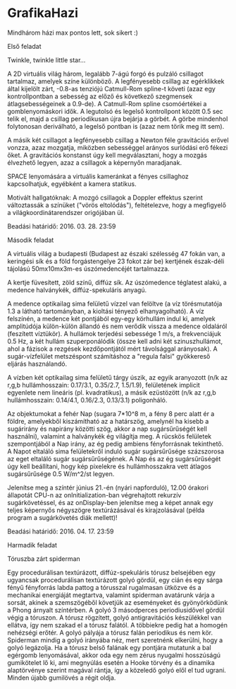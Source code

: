 # GrafikaHazi

Mindhárom házi max pontos lett, sok sikert :)

Első feladat

Twinkle, twinkle little star...

A 2D virtuális világ három, legalább 7-ágú forgó és pulzáló csillagot tartalmaz, amelyek színe különböző. A legfényesebb csillag az egérklikkek által kijelölt zárt, -0.8-as tenziójú Catmull-Rom spline-t követi (azaz egy kontrollpontban a sebesség az előző és következő szegmensek átlagsebességeinek a 0.9-de). A Catmull-Rom spline csomóértékei a gomblenyomáskori idők. A legutolsó és legelső kontrollpont között 0.5 sec telik el, majd a csillag periodikusan újra bejárja a görbét. A görbe mindenhol folytonosan deriválható, a legelső pontban is (azaz nem törik meg itt sem).

A másik két csillagot a legfényesebb csillag a Newton féle gravitációs erővel vonzza, azaz mozgatja, miközben sebességgel arányos surlódási erő fékezi őket. A gravitációs konstanst úgy kell megválasztani, hogy a mozgás élvezhető legyen, azaz a csillagok a képernyőn maradjanak.

SPACE lenyomására a virtuális kameránkat a fényes csillaghoz kapcsolhatjuk, egyébként a kamera statikus.

Motivált hallgatóknak: A mozgó csillagok a Doppler effektus szerint változtassák a színüket ("vörös eltolódás"), feltételezve, hogy a megfigyelő a világkoordinátarendszer origójában ül.

Beadási határidő: 2016. 03. 28. 23:59

Második feladat

A virtuális világ a budapesti (Budapest az északi szélesség 47 fokán van, a keringési sík és a föld forgástengelye 23 fokot zár be) kertjének észak-déli tájolású 50mx10mx3m-es úszómedencéjét tartalmazza.

A kertje füvesített, zöld színű, diffúz sík. Az úszómedence téglatest alakú, a medence halványkék, diffúz-spekuláris anyagú.

A medence optikailag sima felületű vízzel van felöltve (a víz törésmutatója 1.3 a látható tartományban, a kioltási tényező elhanyagolható). A víz felszínén, a medence két pontjából egy-egy körhullám indul ki, amelyek amplitúdója külön-külön állandó és nem verődik vissza a medence oldaláról (feszített víztükör). A hullámok terjedési sebessége 1 m/s, a frekvenciájuk 0.5 Hz, a két hullám szuperponálódik (össze kell adni két szinuszhullámot, ahol a fázisok a rezgések kezdőpontjától mért távolsággal arányosak). A sugár-vízfelület metszéspont számításhoz a "regula falsi" gyökkereső eljárás használandó.

A vízben két optikailag sima felületű tárgy úszik, az egyik aranyozott (n/k az r,g,b hullámhosszain: 0.17/3.1, 0.35/2.7, 1.5/1.9), felületének implicit egyenlete nem lineáris (pl. kvadratikus), a másik ezüstözött (n/k az r,g,b hullámhosszain: 0.14/4.1, 0.16/2.3, 0.13/3.1) poligonháló.

Az objektumokat a fehér Nap (sugara 7*10^8 m, a fény 8 perc alatt ér a földre, amelyekből kiszámítható az a határszög, amelynél ha kisebb a sugárirány és napirány közötti szög, akkor a nap sugársűrűségét kell használni), valamint a halványkék ég világítja meg. A rücskös felületek szempontjából a Nap irány, az ég pedig ambiens fényforrásnak tekinthető. A Napot eltaláló sima felületekről induló sugár sugársűrűsége százszorosa az eget eltaláló sugár sugársűrűségének. A Nap és az ég sugársűrűségét úgy kell beállítani, hogy kép pixelekre és hullámhosszakra vett átlagos sugársűrűsége 0.5 W/m^2/st legyen.

Jelenítse meg a színtér június 21.-én (nyári napforduló), 12.00 órakori állapotát CPU-n az onInitialization-ban végrehajtott rekurzív sugárkövetéssel, és az onDisplay-ben jelenítse meg a képet annak egy teljes képernyős négyszögre textúrázásával és kirajzolásával (példa program a sugárkövetés diák mellett)!

Beadási határidő: 2016. 04. 17. 23:59

Harmadik feladat

Tóruszba zárt spiderman

Egy procedurálisan textúrázott, diffúz-spekuláris tórusz belsejében egy ugyancsak procedurálisan textúrázott golyó gördül, egy cián és egy sárga fényű fényforrás labda pattog a tórusszal rugalmasan ütközve és a mechanikai energiáját megtartva, valamint spiderman avatárunk várja a sorsát, akinek a szemszögéből követjük az eseményeket és gyönyörködünk a Phong árnyalt színtérben. A golyó 3 másodperces periodiusidővel gördül végig a tóruszon. A tórusz rögzített, golyó antigravitációs készülékkel van ellátva, így nem szakad el a tórusz falától. A többiekre pedig hat a homogén nehézségi erőtér. A golyó pályája a tórusz falán periodikus és nem kör. Spiderman mindig a golyó irányába néz, mert szeretnénk elkerülni, hogy a golyó legázolja. Ha a tórusz belső falának egy pontjára mutatunk a bal egérgomb lenyomásával, akkor oda egy nem zérus nyugalmi hosszúságú gumikötelet lő ki, ami megnyúlás esetén a Hooke törvény és a dinamika alaptörvénye szerint magával rántja, így a közeledő golyó elől el tud ugrani. Minden újabb gumilövés a régit oldja.
